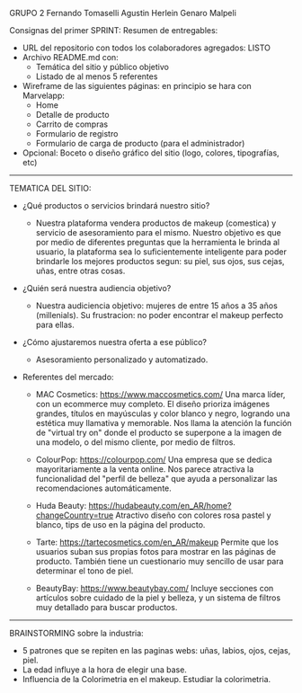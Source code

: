 GRUPO 2
Fernando Tomaselli
Agustin Herlein
Genaro Malpeli

Consignas del primer SPRINT:
Resumen de entregables:
- URL del repositorio con todos los colaboradores agregados: LISTO
- Archivo README.md con:
    * Temática del sitio y público objetivo
    * Listado de al menos 5 referentes
- Wireframe de las siguientes páginas: en principio se hara con Marvelapp:
    * Home
    * Detalle de producto
    * Carrito de compras
    * Formulario de registro
    * Formulario de carga de producto (para el administrador)
- Opcional: Boceto o diseño gráfico del sitio (logo, colores, tipografías, etc)
---

TEMATICA DEL SITIO:

-   ¿Qué productos o servicios brindará nuestro sitio?
    * Nuestra plataforma vendera productos de makeup (comestica) y servicio de asesoramiento para el mismo. Nuestro objetivo es que por medio de diferentes preguntas que la herramienta le brinda al usuario, la plataforma sea lo suficientemente inteligente para poder brindarle los mejores productos segun: su piel, sus ojos, sus cejas, uñas, entre otras cosas.

-   ¿Quién será nuestra audiencia objetivo?
    * Nuestra audiciencia objetivo: mujeres de entre 15 años a 35 años (millenials). Su frustracion: no poder encontrar el makeup perfecto para ellas.

-   ¿Cómo ajustaremos nuestra oferta a ese público?
    * Asesoramiento personalizado y automatizado.


-   Referentes del mercado:
    * MAC Cosmetics: https://www.maccosmetics.com/ 
    Una marca líder, con un ecommerce muy completo. El diseño prioriza imágenes grandes, títulos en mayúsculas y color blanco y negro, logrando una estética muy llamativa y memorable. Nos llama la atención la función de "virtual try on" donde el producto se superpone a la imagen de una modelo, o del mismo cliente, por medio de filtros.

    * ColourPop: https://colourpop.com/
    Una empresa que se dedica mayoritariamente a la venta online. Nos parece atractiva la funcionalidad del "perfil de belleza" que ayuda a personalizar las recomendaciones automáticamente.

    * Huda Beauty: https://hudabeauty.com/en_AR/home?changeCountry=true
    Atractivo diseño con colores rosa pastel y blanco, tips de uso en la página del producto.

    * Tarte: https://tartecosmetics.com/en_AR/makeup
    Permite que los usuarios suban sus propias fotos para mostrar en las páginas de producto. También tiene un cuestionario muy sencillo de usar para determinar el tono de piel.

    * BeautyBay: https://www.beautybay.com/
    Incluye secciones con artículos sobre cuidado de la piel y belleza, y un sistema de filtros muy detallado para buscar productos.
---

BRAINSTORMING sobre la industria:
- 5 patrones que se repiten en las paginas webs: uñas, labios, ojos, cejas, piel.
- La edad influye a la hora de elegir una base.
- Influencia de la Colorimetria en el makeup. Estudiar la colorimetria.